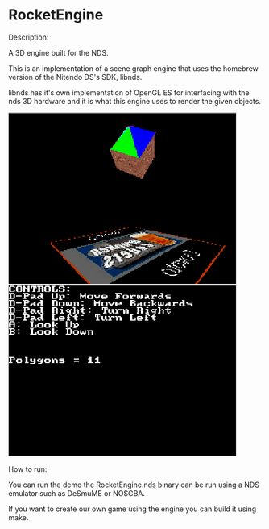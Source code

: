 # RocketEngine

Description:

A 3D engine built for the NDS.

This is an implementation of a scene graph engine that uses the homebrew version of the Nitendo DS's SDK, libnds.

libnds has it's own implementation of OpenGL ES for interfacing with the nds 3D hardware and it is what this engine uses to render the given objects.

![Image of Demo](screenshots/Demo2.PNG)


How to run:

You can run the demo the RocketEngine.nds binary can be run using a NDS emulator such as DeSmuME or NO$GBA.

If you want to create our own game using the engine you can build it using make.

